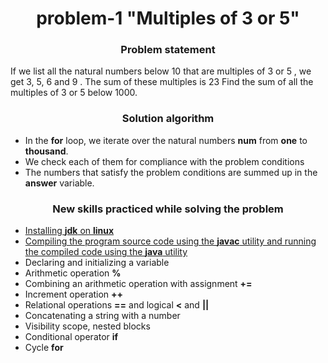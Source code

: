 <div id="header" align="center">
    <h1>problem-1 "Multiples of 3 or 5"</h1>
</div>

<div id="header" align="center">
    <h3>Problem statement</h3>
</div>
If we list all the natural numbers below 10 that are multiples of 3 or 5 , we get 3, 5, 6 and 9 . The sum of these multiples is 23
Find the sum of all the multiples of 3 or 5 below 1000.

<div id="header" align="center">
    <h3>Solution algorithm</h3>
</div>

* In the **for** loop, we iterate over the natural numbers **num** from **one** to **thousand**.
* We check each of them for compliance with the problem conditions
* The numbers that satisfy the problem conditions are summed up in the **answer** variable.

<div id="header" align="center">
    <h3>New skills practiced while solving the problem</h3>
</div>

* [Installing **jdk** on **linux**](https://java-practice.ru/blog/ustanovka-java.jsp)
* [Compiling the program source code using the **javac** utility and running the compiled code using the **java** utility](https://java-practice.ru/blog/kompilyaciya-java-koda.jsp)
* Declaring and initializing a variable
* Arithmetic operation **%**
* Combining an arithmetic operation with assignment **+=**
* Increment operation **++**
* Relational operations **==** and logical **<** and **||**
* Concatenating a string with a number
* Visibility scope, nested blocks
* Conditional operator **if**
* Cycle **for**

